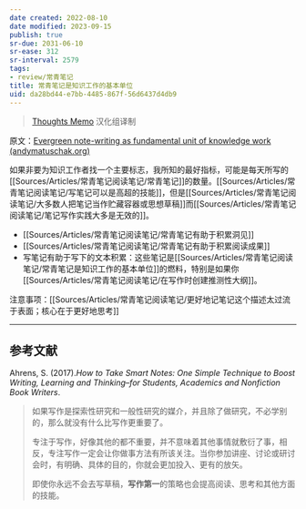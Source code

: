 ```yaml
---
date created: 2022-08-10
date modified: 2023-09-15
publish: true
sr-due: 2031-06-10
sr-ease: 312
sr-interval: 2579
tags:
- review/常青笔记
title: 常青笔记是知识工作的基本单位
uid: da28bd44-e7bb-4485-867f-56d6437d4db9
---
```

> [Thoughts Memo](https://paratranz.cn/projects/3131) 汉化组译制

原文：[Evergreen note-writing as fundamental unit of knowledge work (andymatuschak.org)](https://notes.andymatuschak.org/z3SjnvsB5aR2ddsycyXofbYR7fCxo7RmKW2be)

如果非要为知识工作者找一个主要标志，我所知的最好指标，可能是每天所写的[[Sources/Articles/常青笔记阅读笔记/常青笔记]]的数量。[[Sources/Articles/常青笔记阅读笔记/写笔记可以是高超的技能]]，但是[[Sources/Articles/常青笔记阅读笔记/大多数人把笔记当作贮藏容器或思想草稿]]而[[Sources/Articles/常青笔记阅读笔记/笔记写作实践大多是无效的]]。

- [[Sources/Articles/常青笔记阅读笔记/常青笔记有助于积累洞见]]
- [[Sources/Articles/常青笔记阅读笔记/常青笔记有助于积累阅读成果]]
- 写笔记有助于写下的文本积累：这些笔记是[[Sources/Articles/常青笔记阅读笔记/常青笔记是知识工作的基本单位]]的燃料，特别是如果你[[Sources/Articles/常青笔记阅读笔记/在写作时创建推测性大纲]]。

注意事项：[[Sources/Articles/常青笔记阅读笔记/更好地记笔记这个描述太过流于表面；核心在于更好地思考]]

___

## 参考文献

Ahrens, S. (2017).*How to Take Smart Notes: One Simple Technique to Boost Writing, Learning and Thinking–for Students, Academics and Nonfiction Book Writers*.

> 如果写作是探索性研究和一般性研究的媒介，并且除了做研究，不必学别的，那么就没有什么比写作更重要了。
>
> 专注于写作，好像其他的都不重要，并不意味着其他事情就敷衍了事，相反，专注写作一定会让你做事方法有所该关注。当你参加讲座、讨论或研讨会时，有明确、具体的目的，你就会更加投入、更有的放矢。
>
> 即使你永远不会去写草稿，**写作第一**的策略也会提高阅读、思考和其他方面的技能。